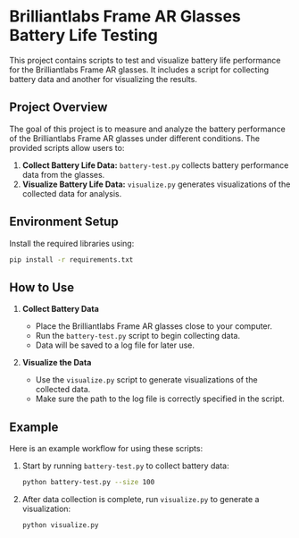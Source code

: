 # Brilliantlabs Frame AR Glasses Battery Life Testing

This project contains scripts to test and visualize battery life performance for the Brilliantlabs Frame AR glasses. It includes a script for collecting battery data and another for visualizing the results.

## Project Overview

The goal of this project is to measure and analyze the battery performance of the Brilliantlabs Frame AR glasses under different conditions. The provided scripts allow users to:

1. **Collect Battery Life Data:** `battery-test.py` collects battery performance data from the glasses.
2. **Visualize Battery Life Data:** `visualize.py` generates visualizations of the collected data for analysis.

## Environment Setup

Install the required libraries using:
```bash
pip install -r requirements.txt
```

## How to Use

1. **Collect Battery Data**
   - Place the Brilliantlabs Frame AR glasses close to your computer.
   - Run the `battery-test.py` script to begin collecting data.
   - Data will be saved to a log file for later use.

2. **Visualize the Data**
   - Use the `visualize.py` script to generate visualizations of the collected data.
   - Make sure the path to the log file is correctly specified in the script.

## Example

Here is an example workflow for using these scripts:

1. Start by running `battery-test.py` to collect battery data:
   ```bash
   python battery-test.py --size 100
   ```

2. After data collection is complete, run `visualize.py` to generate a visualization:
   ```bash
   python visualize.py
   ```
